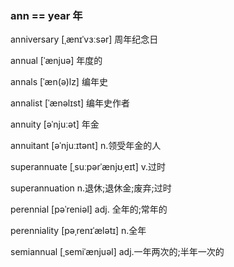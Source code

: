 ### ann == year 年

anniversary [ˌænɪˈvɜːsər] 周年纪念日

annual [ˈænjuə] 年度的

annals [ˈæn(ə)lz] 编年史

annalist [ˈænəlɪst] 编年史作者

annuity [əˈnjuːət] 年金

annuitant [əˈnjuːɪtənt] n.领受年金的人

superannuate [ˌsuːpərˈænjʊˌeɪt] v.过时

superannuation n.退休;退休金;废弃;过时

perennial [pəˈreniəl] adj. 全年的;常年的

perenniality [pəˌrenɪˈælətɪ] n.全年

semiannual [ˌsemiˈænjuəl] adj.一年两次的;半年一次的